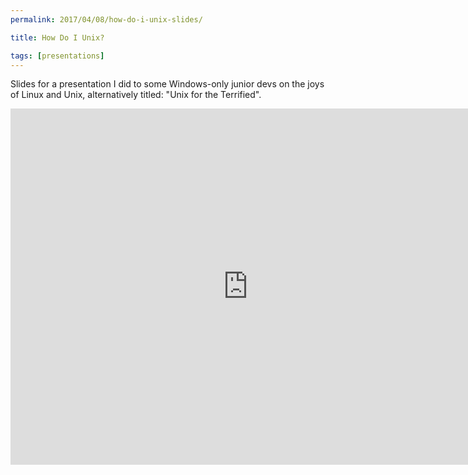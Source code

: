 ```yaml
---
permalink: 2017/04/08/how-do-i-unix-slides/

title: How Do I Unix?

tags: [presentations]
---
```


Slides for a presentation I did to some Windows-only junior devs on the joys of Linux
and Unix, alternatively titled: "Unix for the Terrified".

<iframe src="https://www.slideshare.net/deejaygraham/slideshelf" width="760px" height="570px"
  frameborder="0" marginwidth="0" marginheight="0" scrolling="no"
  style="border:none;" allowfullscreen webkitallowfullscreen mozallowfullscreen>
</iframe>
